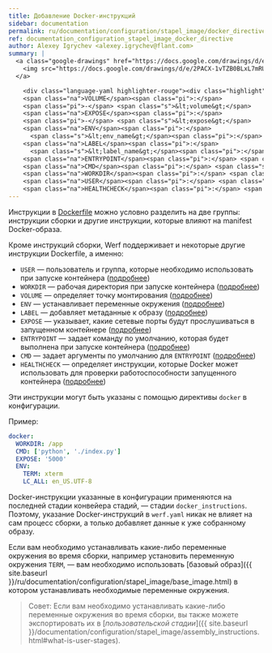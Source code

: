 ```yaml
---
title: Добавление Docker-инструкций
sidebar: documentation
permalink: ru/documentation/configuration/stapel_image/docker_directive.html
ref: documentation_configuration_stapel_image_docker_directive
author: Alexey Igrychev <alexey.igrychev@flant.com>
summary: |
  <a class="google-drawings" href="https://docs.google.com/drawings/d/e/2PACX-1vTZB0BLxL7mRUFxkrOMaj310CQgb5D5H_V0gXe7QYsTu3kKkdwchg--A1EoEP2CtKbO8pp2qARfeoOK/pub?w=2031&amp;h=144" data-featherlight="image">
    <img src="https://docs.google.com/drawings/d/e/2PACX-1vTZB0BLxL7mRUFxkrOMaj310CQgb5D5H_V0gXe7QYsTu3kKkdwchg--A1EoEP2CtKbO8pp2qARfeoOK/pub?w=1016&amp;h=72">
  </a>

    <div class="language-yaml highlighter-rouge"><div class="highlight"><pre class="highlight"><code><span class="na">docker</span><span class="pi">:</span>
    <span class="na">VOLUME</span><span class="pi">:</span>
    <span class="pi">-</span> <span class="s">&lt;volume&gt;</span>
    <span class="na">EXPOSE</span><span class="pi">:</span>
    <span class="pi">-</span> <span class="s">&lt;expose&gt;</span>
    <span class="na">ENV</span><span class="pi">:</span>
      <span class="s">&lt;env_name&gt;</span><span class="pi">:</span> <span class="s">&lt;env_value&gt;</span>
    <span class="na">LABEL</span><span class="pi">:</span>
      <span class="s">&lt;label_name&gt;</span><span class="pi">:</span> <span class="s">&lt;label_value&gt;</span>
    <span class="na">ENTRYPOINT</span><span class="pi">:</span> <span class="s">&lt;entrypoint&gt;</span>
    <span class="na">CMD</span><span class="pi">:</span> <span class="s">&lt;cmd&gt;</span>
    <span class="na">WORKDIR</span><span class="pi">:</span> <span class="s">&lt;workdir&gt;</span>
    <span class="na">USER</span><span class="pi">:</span> <span class="s">&lt;user&gt;</span>
    <span class="na">HEALTHCHECK</span><span class="pi">:</span> <span class="s">&lt;healthcheck&gt;</span></code></pre></div></div>
---
```


Инструкции в [Dockerfile](https://docs.docker.com/engine/reference/builder/) можно условно разделить на две группы: инструкции сборки и другие инструкции, которые влияют на manifest Docker-образа.

Кроме инструкций сборки, Werf поддерживает и некоторые другие инструкции Dockerfile, а именно:

* `USER` — пользователь и группа, которые необходимо использовать при запуске контейнера ([подробнее](https://docs.docker.com/engine/reference/builder/#user))
* `WORKDIR` — рабочая директория при запуске контейнера ([подробнее](https://docs.docker.com/engine/reference/builder/#workdir))
* `VOLUME` — определяет точку монтирования ([подробнее](https://docs.docker.com/engine/reference/builder/#volume))
* `ENV` — устанавливает переменные окружения ([подробнее](https://docs.docker.com/engine/reference/builder/#env))
* `LABEL` — добавляет метаданные к образу ([подробнее](https://docs.docker.com/engine/reference/builder/#label))
* `EXPOSE` — указывает, какие сетевые порты будут прослушиваться в запущенном контейнере ([подробнее](https://docs.docker.com/engine/reference/builder/#expose))
* `ENTRYPOINT` — задает команду по умолчанию, которая будет выполнена при запуске контейнера ([подробнее](https://docs.docker.com/engine/reference/builder/#entrypoint))
* `CMD` — задает аргументы по умолчанию для `ENTRYPOINT` ([подробнее](https://docs.docker.com/engine/reference/builder/#cmd))
* `HEALTHCHECK` — определяет инструкции, которые Docker может использовать для проверки работоспособности запущенного контейнера ([подробнее](https://docs.docker.com/engine/reference/builder/#healthcheck))

Эти инструкции могут быть указаны с помощью директивы `docker` в конфигурации.

Пример:

```yaml
docker:
  WORKDIR: /app
  CMD: ['python', './index.py']
  EXPOSE: '5000'
  ENV:
    TERM: xterm
    LC_ALL: en_US.UTF-8
```

Docker-инструкции указанные в конфигурации применяются на последней стадии конвейера стадий, — стадии `docker_instructions`. Поэтому, указание Docker-инструкций в `werf.yaml` никак не влияет на сам процесс сборки, а только добавляет данные к уже собранному образу.

Если вам необходимо устанавливать какие-либо переменные окружения во время сборки, например установить переменную окружения `TERM`, — вам необходимо использовать [базовый образ]({{ site.baseurl }}/ru/documentation/configuration/stapel_image/base_image.html) в котором устанавливать необходимые переменные окружения.

> Совет: Если вам необходимо устанавливать какие-либо переменные окружения во время сборки, вы также можете экспортировать их в [_пользовательской стадии_]({{ site.baseurl }}/documentation/configuration/stapel_image/assembly_instructions.html#what-is-user-stages).
